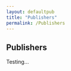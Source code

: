 ```yaml
---
layout: defaultpub
title: "Publishers"
permalink: /Publishers
---
```

<div class="page_title"><h2> Publishers</h2></div>
Testing...
